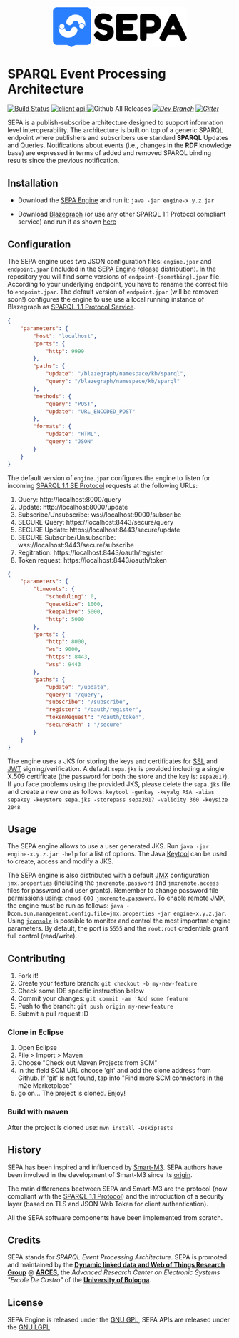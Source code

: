<div align="center">
  <a href="https://github.com/webpack/webpack">
    <img width="300px" src="./logo.png">
  </a>
</div>

# SPARQL Event Processing Architecture
[![Build Status](https://travis-ci.org/arces-wot/SEPA.svg?branch=master)](https://travis-ci.org/arces-wot/SEPA)
[ ![client api](https://img.shields.io/badge/client%20api-latest-cyan.svg) ](https://bintray.com/arces-wot/sepa-java-libs/client-api)
![Github All Releases](https://img.shields.io/github/downloads/arces-wot/SEPA/total.svg?colorB=blue)
[_![Dev Branch](https://img.shields.io/badge/unstable-dev-violet.svg)_](https://github.com/arces-wot/SEPA/tree/dev)
[_![Gitter](https://img.shields.io/badge/chat-on%20gitter-red.svg)_](https://gitter.im/sepa_dev/Lobby#)



SEPA is a publish-subscribe architecture designed to support information level interoperability. The architecture is built on top of a generic SPARQL endpoint where publishers and subscribers use standard **SPARQL** Updates and Queries. Notifications about events (i.e., changes in the **RDF** knowledge base) are expressed in terms of added and removed SPARQL binding results since the previous notification.

## Installation

- Download the [SEPA Engine](https://github.com/arces-wot/SEPA/releases/latest) and run it: `java -jar engine-x.y.z.jar`

- Download [Blazegraph](https://sourceforge.net/projects/bigdata/files/latest/download) (or use any other SPARQL 1.1 Protocol compliant service) and run it as shown [here](https://wiki.blazegraph.com/wiki/index.php/Quick_Start) 

## Configuration

The SEPA engine uses two JSON configuration files: `engine.jpar` and `endpoint.jpar` (included in the [SEPA Engine release](https://github.com/arces-wot/SEPA/releases/download/0.7.0/engine-0.7.0.rar) distribution). 
In the repository you will find some versions of `endpoint-{something}.jpar` file. According to your underlying endpoint, you have to rename the correct file to `endpoint.jpar`.
The default version of `endpoint.jpar` (will be removed soon!) configures the engine to use use a local running instance of Blazegraph as [SPARQL 1.1 Protocol Service](https://www.w3.org/TR/sparql11-protocol/).

```json
{
	"parameters": {
		"host": "localhost",
		"ports": {
			"http": 9999
		},
		"paths": {
			"update": "/blazegraph/namespace/kb/sparql",
			"query": "/blazegraph/namespace/kb/sparql"
		},
		"methods": {
			"query": "POST",
			"update": "URL_ENCODED_POST"
		},
		"formats": {
			"update": "HTML",
			"query": "JSON"
		}
	}
}
```
The default version of  `engine.jpar` configures the engine to listen for incoming [SPARQL 1.1 SE Protocol](http://wot.arces.unibo.it/TR/sparql11-se-protocol/) requests at the following URLs:

1. Query: http://localhost:8000/query
2. Update: http://localhost:8000/update
3. Subscribe/Unsubscribe: ws://localhost:9000/subscribe
4. SECURE Query: https://localhost:8443/secure/query
5. SECURE Update: https://localhost:8443/secure/update
6. SECURE Subscribe/Unsubscribe: wss://localhost:9443/secure/subscribe 
7. Regitration: https://localhost:8443/oauth/register
8. Token request: https://localhost:8443/oauth/token
```json
{
	"parameters": {
		"timeouts": {
			"scheduling": 0,
			"queueSize": 1000,
			"keepalive": 5000,
			"http": 5000
		},
		"ports": {
			"http": 8000,
			"ws": 9000,
			"https": 8443,
			"wss": 9443
		},
		"paths": {
			"update": "/update",
			"query": "/query",
			"subscribe": "/subscribe",
			"register": "/oauth/register",
			"tokenRequest": "/oauth/token",
			"securePath" : "/secure"
		}
	}
}
```
The engine uses a JKS for storing the keys and certificates for [SSL](http://docs.oracle.com/cd/E19509-01/820-3503/6nf1il6ek/index.html) and [JWT](https://tools.ietf.org/html/rfc7519) signing/verification. A default `sepa.jks` is provided including a single X.509 certificate (the password for both the store and the key is: `sepa2017`). If you face problems using the provided JKS, please delete the `sepa.jks` file and create a new one as follows: `keytool -genkey -keyalg RSA -alias sepakey -keystore sepa.jks -storepass sepa2017 -validity 360 -keysize 2048`

## Usage

The SEPA engine allows to use a user generated JKS. Run `java -jar engine-x.y.z.jar -help` for a list of options. The Java [Keytool](https://docs.oracle.com/javase/6/docs/technotes/tools/solaris/keytool.html) can be used to create, access and modify a JKS. 

The SEPA engine is also distributed with a default [JMX](http://www.oracle.com/technetwork/articles/java/javamanagement-140525.html) configuration `jmx.properties` (including the `jmxremote.password` and `jmxremote.access` files for password and user grants). Remember to change password file permissions using: `chmod 600 jmxremote.password`. To enable remote JMX, the engine must be run as follows: `java -Dcom.sun.management.config.file=jmx.properties -jar engine-x.y.z.jar`. Using [`jconsole`](http://docs.oracle.com/javase/7/docs/technotes/guides/management/jconsole.html) is possible to monitor and control the most important engine parameters. By default, the port is `5555` and the `root:root` credentials grant full control (read/write).

## Contributing

1. Fork it!
2. Create your feature branch: `git checkout -b my-new-feature`
3. Check some IDE specific instruction below
4. Commit your changes: `git commit -am 'Add some feature'`
5. Push to the branch: `git push origin my-new-feature`
6. Submit a pull request :D

### Clone in Eclipse

1. Open Eclipse
2. File > Import > Maven
3. Choose "Check out Maven Projects from SCM"
4. In the field SCM URL choose 'git' and add the clone address from Github. If 'git' is not found, tap into "Find more SCM connectors in the m2e Marketplace"
5. go on...
The project is cloned. Enjoy!

### Build with maven
After the project is cloned use:
`mvn install -DskipTests`


## History

SEPA has been inspired and influenced by [Smart-M3](https://sourceforge.net/projects/smart-m3/). SEPA authors have been involved in the development of Smart-M3 since its [origin](https://artemis-ia.eu/project/4-sofia.html). 

The main differences beetween SEPA and Smart-M3 are the protocol (now compliant with the [SPARQL 1.1 Protocol](https://www.w3.org/TR/sparql11-protocol/)) and the introduction of a security layer (based on TLS and JSON Web Token for client authentication). 

All the SEPA software components have been implemented from scratch.

## Credits

SEPA stands for *SPARQL Event Processing Architecture*. SEPA is promoted and maintained by the [**Dynamic linked data and Web of Things Research Group**](https://site.unibo.it/wot/en) @ [**ARCES**](http://www.arces.unibo.it), the *Advanced Research Center on Electronic Systems "Ercole De Castro"* of the [**University of Bologna**](http://www.unibo.it).

## License

SEPA Engine is released under the [GNU GPL](https://github.com/arces-wot/SEPA/blob/master/engine/LICENSE), SEPA APIs are released under the  [GNU LGPL](https://github.com/arces-wot/SEPA/blob/master/client-api/LICENSE)
